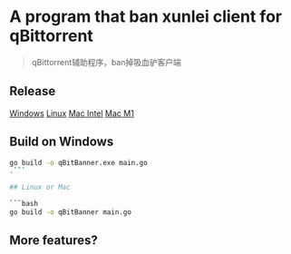             
# A program that ban xunlei client for qBittorrent
> qBittorrent辅助程序，ban掉吸血驴客户端

## Release 
[Windows]()
[Linux]()
[Mac Intel]()
[Mac M1]()


## Build on Windows

```bash
go build -o qBitBanner.exe main.go
.```

## Linux or Mac

```bash
go build -o qBitBanner main.go
```


## More features?